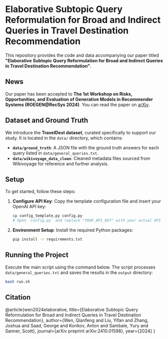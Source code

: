 # Elaborative Subtopic Query Reformulation for Broad and Indirect Queries in Travel Destination Recommendation

This repository provides the code and data accompanying our paper titled **"Elaborative Subtopic Query Reformulation for Broad and Indirect Queries in Travel Destination Recommendation"**.

## News
Our paper has been accepted to **The 1st Workshop on Risks, Opportunities, and Evaluation of Generative Models in Recommender Systems (ROEGEN@RecSys 2024)**. You can read the paper on [arXiv](https://arxiv.org/abs/2410.01598).

## Dataset and Ground Truth
We introduce the **TravelDest dataset**, curated specifically to support our study. It is located in the `data/` directory, which contains:
- **`data/ground_truth`**: A JSON file with the ground truth answers for each query listed in `data/general_queries.txt`.
- **`data/wikivoyage_data_clean`**: Cleaned metadata files sourced from Wikivoyage for reference and further analysis.

## Setup
To get started, follow these steps:
1. **Configure API Key**: Copy the template configuration file and insert your OpenAI API key:
    ```bash
    cp config_template.py config.py
    # Open `config.py` and replace "YOUR_API_KEY" with your actual API key.
    ```
2. **Environment Setup**: Install the required Python packages:
    ```bash
    pip install -r requirements.txt
    ```

## Running the Project
Execute the main script using the command below. The script processes `data/general_queries.txt` and saves the results in the `output` directory:
```bash
bash run.sh
```

## Citation
@article{wen2024elaborative,
  title={Elaborative Subtopic Query Reformulation for Broad and Indirect Queries in Travel Destination Recommendation},
  author={Wen, Qianfeng and Liu, Yifan and Zhang, Joshua and Saad, George and Korikov, Anton and Sambale, Yury and Sanner, Scott},
  journal={arXiv preprint arXiv:2410.01598},
  year={2024}
}

